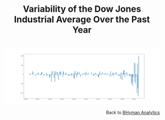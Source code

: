 <h1>
    <p align="center"> Variability of the Dow Jones Industrial Average Over the Past Year </p>
</h1>

<h1></h1>

![alt text](Figure_1.png)

<p align="right">Back to <a href="https://bhyman67.github.io/">BHyman Analytics</a></p>